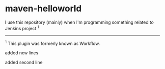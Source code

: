 # maven-helloworld
I use this repository (mainly) when I'm programming something related to Jenkins project <sup>1</sup>

---
<sup>1</sup> This plugin was formerly known as Workflow.

added new lines


added second line
